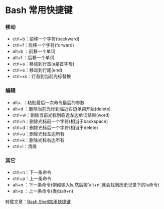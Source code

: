Bash 常用快捷键
===============

### 移动
- ctrl+b：前移一个字符(backward)
- ctrl+f：后移一个字符(forward)
- alt+b ：前移一个单词
- alt+f ：后移一个单词
- ctrl+a：移动到行首(a是首字母)
- ctrl+e：移动到行尾(end)
- ctrl+xx：行首到当前光标替换

### 编辑
- alt+. ：粘贴最后一次命令最后的参数
- alt+d ：删除当前光标到临近右边单词开始(delete)
- ctrl+w：删除当前光标到临近左边单词结束(word)
- ctrl+h：删除光标前一个字符(相当于backspace)
- ctrl+d：删除光标后一个字符(相当于delete)
- ctrl+u：删除光标左边所有
- ctrl+k：删除光标右边所有
- ctrl+l：清屏

### 其它
- ctrl+n：下一条命令
- ctrl+p：上一条命令
- alt+n ：下一条命令(例如输入ls,然后按'alt+n',就会找到历史记录下的ls命令)
- alt+p ：上一条命令(类似alt+n)

转载文章：[Bash Shell常用快捷键](https://github.com/hokein/Wiki/wiki/Bash-Shell%E5%B8%B8%E7%94%A8%E5%BF%AB%E6%8D%B7%E9%94%AE)
